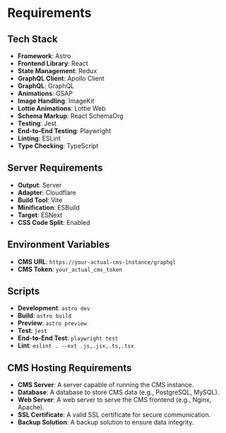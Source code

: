 # Requirements

## Tech Stack

- **Framework**: Astro
- **Frontend Library**: React
- **State Management**: Redux
- **GraphQL Client**: Apollo Client
- **GraphQL**: GraphQL
- **Animations**: GSAP
- **Image Handling**: ImageKit
- **Lottie Animations**: Lottie Web
- **Schema Markup**: React SchemaOrg
- **Testing**: Jest
- **End-to-End Testing**: Playwright
- **Linting**: ESLint
- **Type Checking**: TypeScript

## Server Requirements

- **Output**: Server
- **Adapter**: Cloudflare
- **Build Tool**: Vite
- **Minification**: ESBuild
- **Target**: ESNext
- **CSS Code Split**: Enabled

## Environment Variables

- **CMS URL**: `https://your-actual-cms-instance/graphql`
- **CMS Token**: `your_actual_cms_token`

## Scripts

- **Development**: `astro dev`
- **Build**: `astro build`
- **Preview**: `astro preview`
- **Test**: `jest`
- **End-to-End Test**: `playwright test`
- **Lint**: `eslint . --ext .js,.jsx,.ts,.tsx`

## CMS Hosting Requirements

- **CMS Server**: A server capable of running the CMS instance.
- **Database**: A database to store CMS data (e.g., PostgreSQL, MySQL).
- **Web Server**: A web server to serve the CMS frontend (e.g., Nginx, Apache).
- **SSL Certificate**: A valid SSL certificate for secure communication.
- **Backup Solution**: A backup solution to ensure data integrity.